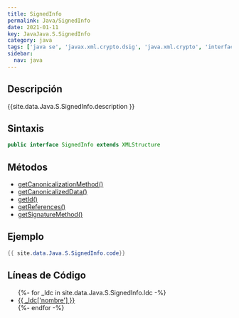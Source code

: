 ```yaml
---
title: SignedInfo
permalink: Java/SignedInfo
date: 2021-01-11
key: JavaJava.S.SignedInfo
category: java
tags: ['java se', 'javax.xml.crypto.dsig', 'java.xml.crypto', 'interface java', 'Java 1.6']
sidebar: 
  nav: java
---
```


## Descripción
{{site.data.Java.S.SignedInfo.description }}

## Sintaxis
~~~java
public interface SignedInfo extends XMLStructure
~~~

## Métodos
* [getCanonicalizationMethod()](/Java/SignedInfo/getCanonicalizationMethod)
* [getCanonicalizedData()](/Java/SignedInfo/getCanonicalizedData)
* [getId()](/Java/SignedInfo/getId)
* [getReferences()](/Java/SignedInfo/getReferences)
* [getSignatureMethod()](/Java/SignedInfo/getSignatureMethod)

## Ejemplo
~~~java
{{ site.data.Java.S.SignedInfo.code}}
~~~

## Líneas de Código
<ul>
{%- for _ldc in site.data.Java.S.SignedInfo.ldc -%}
   <li>
       <a href="{{_ldc['url'] }}">{{ _ldc['nombre'] }}</a>
   </li>
{%- endfor -%}
</ul>
